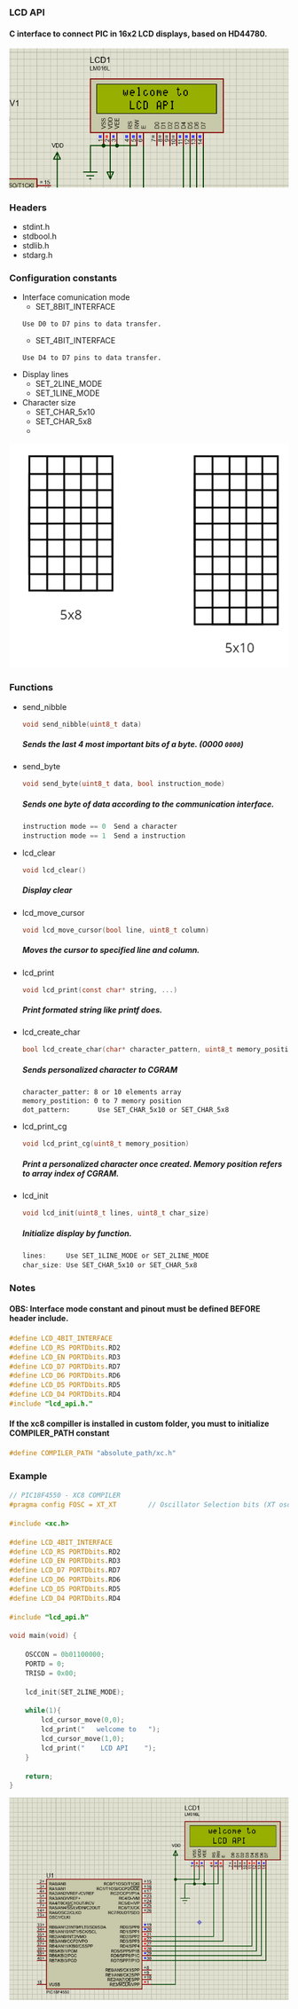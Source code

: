 ### LCD API

#### C interface to connect PIC in 16x2 LCD displays, based on HD44780.

![lcd_api_welcome](Image/lcd_api_welcome.png "LCD API WORKING IN PROTEUS SIMULATION.")

### Headers
- stdint.h
- stdbool.h
- stdlib.h
- stdarg.h

### Configuration constants
  - Interface comunication mode 
    - SET_8BIT_INTERFACE
    ```
    Use D0 to D7 pins to data transfer.
    ```
    - SET_4BIT_INTERFACE
    ```
    Use D4 to D7 pins to data transfer.
    ``` 
  - Display lines
    - SET_2LINE_MODE
    - SET_1LINE_MODE
  - Character size
    - SET_CHAR_5x10
    - SET_CHAR_5x8
    - 
![char_size](Image/char_size.png "LCD API WORKING IN PROTEUS SIMULATION.")

### Functions
- send_nibble

    ```C
    void send_nibble(uint8_t data)
    ```
    ##### Sends the last 4 most important bits of a byte. (0000 `0000`)
- send_byte

    ```C
    void send_byte(uint8_t data, bool instruction_mode)
    ```
    ##### Sends one byte of data according to the communication interface.
    ```C
    instruction mode == 0  Send a character
    instruction mode == 1  Send a instruction
    ```
- lcd_clear

    ```C
    void lcd_clear()
    ```
    ##### Display clear
- lcd_move_cursor

    ```C
    void lcd_move_cursor(bool line, uint8_t column)
    ```
    ##### Moves the cursor to specified line and column.
- lcd_print

    ```C
    void lcd_print(const char* string, ...)
    ```
    ##### Print formated string like _printf_ does.

- lcd_create_char

    ```C
    bool lcd_create_char(char* character_pattern, uint8_t memory_position uint8_t dot_pattern)
    ```
    ##### Sends personalized character to CGRAM
    ```
    character_patter: 8 or 10 elements array
    memory_postition: 0 to 7 memory position 
    dot_pattern:       Use SET_CHAR_5x10 or SET_CHAR_5x8
    ```

- lcd_print_cg
  ```C
  void lcd_print_cg(uint8_t memory_position)
  ```
  ##### Print a personalized character once created. Memory position refers to array index of CGRAM.

- lcd_init

    ```C
    void lcd_init(uint8_t lines, uint8_t char_size)
    ```
    ##### Initialize display by function.
    ```C
    lines:     Use SET_1LINE_MODE or SET_2LINE_MODE
    char_size: Use SET_CHAR_5x10 or SET_CHAR_5x8
    ```

### Notes

#### OBS: Interface mode constant and pinout must be defined BEFORE header include.

```C
#define LCD_4BIT_INTERFACE
#define LCD_RS PORTDbits.RD2
#define LCD_EN PORTDbits.RD3
#define LCD_D7 PORTDbits.RD7
#define LCD_D6 PORTDbits.RD6
#define LCD_D5 PORTDbits.RD5
#define LCD_D4 PORTDbits.RD4
#include "lcd_api.h."
```

#### If the xc8 compiller is installed in custom folder, you must to initialize COMPILER_PATH constant

```C
#define COMPILER_PATH "absolute_path/xc.h"
```

### Example

```C
// PIC18F4550 - XC8 COMPILER
#pragma config FOSC = XT_XT        // Oscillator Selection bits (XT oscillator (XT))

#include <xc.h>

#define LCD_4BIT_INTERFACE
#define LCD_RS PORTDbits.RD2
#define LCD_EN PORTDbits.RD3
#define LCD_D7 PORTDbits.RD7
#define LCD_D6 PORTDbits.RD6
#define LCD_D5 PORTDbits.RD5
#define LCD_D4 PORTDbits.RD4

#include "lcd_api.h"

void main(void) {
    
    OSCCON = 0b01100000;
    PORTD = 0;
    TRISD = 0x00;
    
    lcd_init(SET_2LINE_MODE);
    
    while(1){
        lcd_cursor_move(0,0);
        lcd_print("   welcome to   ");
        lcd_cursor_move(1,0);
        lcd_print("    LCD API    ");
    }
    
    return;
}
```
![example_1](Image/example_1.png "LCD API WORKING IN PROTEUS SIMULATION.")
